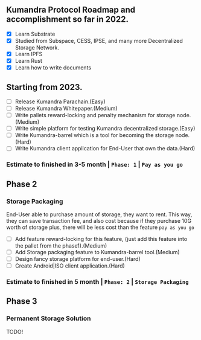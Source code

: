 ## Kumandra Protocol Roadmap and accomplishment so far in 2022.
 
- [x] Learn Substrate
- [x] Studied from Subspace, CESS, IPSE, and many more Decentralized Storage Network.
- [x] Learn IPFS
- [x] Learn Rust
- [x] Learn how to write documents

## Starting from 2023.

- [ ] Release Kumandra Parachain.(Easy)
- [ ] Release Kumandra Whitepaper.(Medium)
- [ ] Write pallets reward-locking and penalty mechanism for storage node.(Medium)
- [ ] Write simple platform for testing Kumandra decentralized storage.(Easy)
- [ ] Write Kumandra-barrel which is a tool for becoming the storage node.(Hard)
- [ ] Write Kumandra client application for End-User that own the data.(Hard)

### Estimate to finished in 3-5 month | `Phase: 1` | `Pay as you go`

## Phase 2
### Storage Packaging
End-User able to purchase amount of storage, they want to rent.
This way, they can save transaction fee, and also cost because if they purchase 10G worth of storage plus, there will be less cost than the feature `pay as you go`

- [ ] Add feature reward-locking for this feature, (just add this feature into the pallet from the phase1).(Medium)
- [ ] Add Storage packaging feature to Kumandra-barrel tool.(Medium)
- [ ] Design fancy storage platform for end-user.(Hard)
- [ ] Create Android|ISO client application.(Hard)

### Estimate to finished in 5 month | `Phase: 2` | `Storage Packaging`

## Phase 3
### Permanent Storage Solution
TODO!
